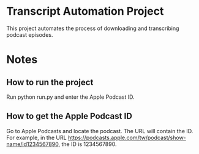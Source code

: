 # Transcript Automation Project

This project automates the process of downloading and transcribing podcast episodes.

# Notes

## How to run the project
Run python run.py and enter the Apple Podcast ID.

## How to get the Apple Podcast ID

Go to Apple Podcasts and locate the podcast. The URL will contain the ID. For example, in the URL https://podcasts.apple.com/tw/podcast/show-name/id1234567890, the ID is 1234567890.
